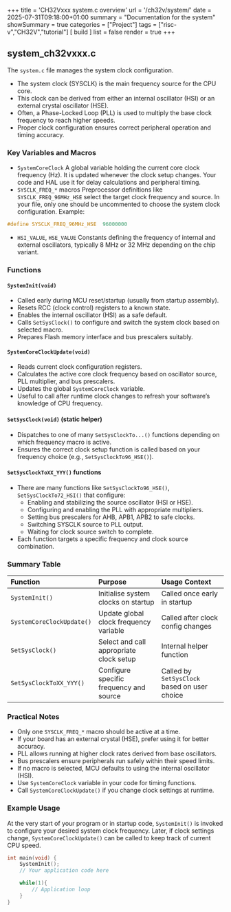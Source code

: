 +++
title = 'CH32Vxxx system.c overview'
url = '/ch32v/system/'
date = 2025-07-31T09:18:00+01:00
summary = "Documentation for the system"
showSummary = true
categories = ["Project"]
tags = ["risc-v","CH32V","tutorial"]
[ build ]
  list = false
  render = true
+++

## system_ch32vxxx.c
The `system.c` file manages the system clock configuration.

- The system clock (SYSCLK) is the main frequency source for the CPU core.
- This clock can be derived from either an internal oscillator (HSI) or an external crystal oscillator (HSE).
- Often, a Phase-Locked Loop (PLL) is used to multiply the base clock frequency to reach higher speeds.
- Proper clock configuration ensures correct peripheral operation and timing accuracy.

### Key Variables and Macros

- `SystemCoreClock`
A global variable holding the current core clock frequency (Hz). It is updated whenever the clock setup changes. Your code and HAL use it for delay calculations and peripheral timing.
- `SYSCLK_FREQ_*` macros
Preprocessor definitions like `SYSCLK_FREQ_96MHz_HSE` select the target clock frequency and source. In your file, only one should be uncommented to choose the system clock configuration.
Example:

```c
#define SYSCLK_FREQ_96MHz_HSE  96000000
```

- `HSI_VALUE`, `HSE_VALUE`
Constants defining the frequency of internal and external oscillators, typically 8 MHz or 32 MHz depending on the chip variant.

### Functions

#### `SystemInit(void)`

- Called early during MCU reset/startup (usually from startup assembly).
- Resets RCC (clock control) registers to a known state.
- Enables the internal oscillator (HSI) as a safe default.
- Calls `SetSysClock()` to configure and switch the system clock based on selected macro.
- Prepares Flash memory interface and bus prescalers suitably.

#### `SystemCoreClockUpdate(void)`

- Reads current clock configuration registers.
- Calculates the active core clock frequency based on oscillator source, PLL multiplier, and bus prescalers.
- Updates the global `SystemCoreClock` variable.
- Useful to call after runtime clock changes to refresh your software’s knowledge of CPU frequency.

#### `SetSysClock(void)` (static helper)

- Dispatches to one of many `SetSysClockTo...()` functions depending on which frequency macro is active.
- Ensures the correct clock setup function is called based on your frequency choice (e.g., `SetSysClockTo96_HSE()`).

#### `SetSysClockToXX_YYY()` functions

- There are many functions like `SetSysClockTo96_HSE()`, `SetSysClockTo72_HSI()` that configure:
    - Enabling and stabilizing the source oscillator (HSI or HSE).
    - Configuring and enabling the PLL with appropriate multipliers.
    - Setting bus prescalers for AHB, APB1, APB2 to safe clocks.
    - Switching SYSCLK source to PLL output.
    - Waiting for clock source switch to complete.
- Each function targets a specific frequency and clock source combination.

### Summary Table

| Function | Purpose | Usage Context |
| :-- | :-- | :-- |
| `SystemInit()` | Initialise system clocks on startup | Called once early in startup |
| `SystemCoreClockUpdate()` | Update global clock frequency variable | Called after clock config changes |
| `SetSysClock()` | Select and call appropriate clock setup | Internal helper function |
| `SetSysClockToXX_YYY()` | Configure specific frequency and source | Called by `SetSysClock` based on user choice |

### Practical Notes

- Only one `SYSCLK_FREQ_*` macro should be active at a time.
- If your board has an external crystal (HSE), prefer using it for better accuracy.
- PLL allows running at higher clock rates derived from base oscillators.
- Bus prescalers ensure peripherals run safely within their speed limits.
- If no macro is selected, MCU defaults to using the internal oscillator (HSI).
- Use `SystemCoreClock` variable in your code for timing functions.
- Call `SystemCoreClockUpdate()` if you change clock settings at runtime.

### Example Usage

At the very start of your program or in startup code, `SystemInit()` is invoked to configure your desired system clock frequency. Later, if clock settings change, `SystemCoreClockUpdate()` can be called to keep track of current CPU speed.

```c
int main(void) {
    SystemInit();
    // Your application code here

    while(1){
        // Application loop
    }
}
```